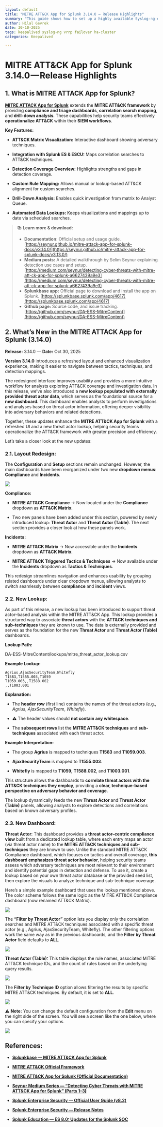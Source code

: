 ```yaml
---
layout: default
title: "MITRE ATT&CK App for Splunk 3.14.0 — Release Highlights"
summary: "This guide shows how to set up a highly available Syslog-ng environment with Keepalived, ensuring continuous log collection and automatic failover via a shared Virtual IP."
author: Hilal Gevrek
date: 30-10-2025
tags: keepalived syslog-ng vrrp failover ha-cluster
categories: Keepalived

---
```


# MITRE ATT&CK App for Splunk 3.14.0 — Release Highlights

## 1. What is MITRE ATTACK App for Splunk?

[**MITRE ATTACK App for Splunk**](https://splunkbase.splunk.com/app/4617) extends the **MITRE ATT&CK framework** by providing **compliance and triage dashboards**, **correlation search mapping**, and **drill-down analysis**. These capabilities help security teams effectively **operationalize ATT&CK** within their **SIEM workflows**.

**Key Features:**

* **ATT&CK Matrix Visualization:** Interactive dashboard showing adversary techniques.

* **Integration with Splunk ES & ESCU:** Maps correlation searches to ATT&CK techniques.

* **Detection Coverage Overview:** Highlights strengths and gaps in detection coverage.

* **Custom Rule Mapping:** Allows manual or lookup-based ATT&CK alignment for custom searches.

* **Drill-Down Analysis:** Enables quick investigation from matrix to Analyst Queue.

* **Automated Data Lookups:** Keeps visualizations and mappings up to date via scheduled searches.
> 📚 **Learn more & download:**
> - **Documentation**: Official setup and usage guide.
[https://seynur.github.io/mitre-attack-app-for-splunk-docs/v3.14.0/](https://seynur.github.io/mitre-attack-app-for-splunk-docs/v3.13.0/)
> - **Medium posts:** A detailed walkthrough by Selim Seynur explaining detection use cases and setup.
[https://medium.com/seynur/detecting-cyber-threats-with-mitre-att-ck-app-for-splunk-a6627439a9e3](https://medium.com/seynur/detecting-cyber-threats-with-mitre-att-ck-app-for-splunk-a6627439a9e3)
> - **Splunkbase app:** Official page to download and install the app on Splunk.
[https://splunkbase.splunk.com/app/4617](https://splunkbase.splunk.com/app/4617)
> - **Github page:** Source code, and issue tracking.
[https://github.com/seynur/DA-ESS-MitreContent](https://github.com/seynur/DA-ESS-MitreContent)

## 2. What’s New in the MITRE ATTACK App for Splunk (3.14.0)

**Release:** 3.14.0 — **Date:** Oct 30, 2025

**Version 3.14.0** introduces a refreshed layout and enhanced visualization experience, making it easier to navigate between tactics, techniques, and detection mappings.

The redesigned interface improves usability and provides a more intuitive workflow for analysts exploring ATT&CK coverage and investigation data. In this release, we’ve also introduced a **new lookup populated with externally provided threat actor data**, which serves as the foundational source for a **new dashboard**. This dashboard enables analysts to perform investigations and analyses based on threat actor information, offering deeper visibility into adversary behaviors and related detections.

Together, these updates enhance the **MITRE ATT&CK App for Splunk** with a refreshed UI and a new threat actor lookup, helping security teams operationalize the ATT&CK framework with greater precision and efficiency.

Let’s take a closer look at the new updates:

### **2.1. Layout Redesign:**

The **Configuration** and **Setup** sections remain unchanged. However, the main dashboards have been reorganized under two new **dropdown menus**: **Compliance** and **Incidents**.

![](https://cdn-images-1.medium.com/max/4188/1*VRaB62pOnxEdzqplMDsq_A.png)

**Compliance:**

* **MITRE ATT&CK Compliance** → Now located under the **Compliance** dropdown as **ATT&CK Matrix**.

* Two new panels have been added under this section, powered by newly introduced lookup: **Threat Actor** and **Threat Actor (Table)**. The next section provides a closer look at how these panels work.

**Incidents:**

* **MITRE ATT&CK Matrix** → Now accessible under the **Incidents** dropdown as **ATT&CK Matrix**.

* **MITRE ATT&CK Triggered Tactics & Techniques** → Now available under the **Incidents** dropdown as **Tactics & Techniques**.

This redesign streamlines navigation and enhances usability by grouping related dashboards under clear dropdown menus, allowing analysts to switch seamlessly between **compliance** and **incident** views.

### **2.2. New Lookup:**

As part of this release, a new lookup has been introduced to support threat actor–based analysis within the MITRE ATT&CK App. This lookup provides a structured way to associate **threat actors** with the **ATT&CK techniques and sub-techniques** they are known to use. The data is externally provided and serves as the foundation for the new **Threat Actor** and **Threat Actor (Table)** dashboards.

**Lookup Path:**

DA-ESS-MitreContent/lookups/mitre_threat_actor_lookup.csv

**Example Lookup:**

    Agrius,AjaxSecurityTeam,Whitefly
    T1583,T1555.003,T1059
    T1059.003,,T1588.002
    ,,T1003.001

**Explanation:**

* The **header row** (first line) contains the names of the threat actors (e.g., *Agrius*, *AjaxSecurityTeam*, *Whitefly*).

* ⚠️ The header values should **not contain any whitespace**.

* The **subsequent rows** list the **MITRE ATT&CK techniques** and **sub-techniques** associated with each threat actor.

**Example Interpretation:**

* The group **Agrius** is mapped to techniques **T1583** and **T1059.003**.

* **AjaxSecurityTeam** is mapped to **T1555.003**.

* **Whitefly** is mapped to **T1059**, **T1588.002**, and **T1003.001**.

This structure allows the dashboards to **correlate threat actors with the ATT&CK techniques they employ**, providing a **clear, technique-based perspective on adversary behavior and coverage**.

The lookup dynamically feeds the new **Threat Actor** and **Threat Actor (Table)** panels, allowing analysts to explore detections and correlations based on known adversary profiles.

### **2.3. New Dashboard:**

**Threat Actor:**
This dashboard provides a **threat actor–centric compliance view** built from a dedicated lookup table, where each entry maps an actor (via threat actor name) to the **MITRE ATT&CK techniques and sub-techniques** they are known to use. Unlike the standard MITRE ATT&CK Compliance dashboard, which focuses on tactics and overall coverage, **this dashboard emphasizes threat actor behavior**, helping security teams assess which adversary techniques are most relevant to their environment and identify potential gaps in detection and defense. To use it, create a lookup based on your own threat actor database or the provided seed list, then explore the visuals to analyze technique and sub-technique coverage.

Here’s a simple example dashboard that uses the lookup mentioned above. The color scheme follows the same logic as the MITRE ATT&CK Compliance dashboard (now renamed ATT&CK Matrix).

![](https://cdn-images-1.medium.com/max/4068/1*ZtvRA5l38_NMSCORUWsUmw.png)

The **“Filter by Threat Actor”** option lets you display only the correlation searches and MITRE ATT&CK techniques associated with a specific threat actor (e.g., Agrius, AjaxSecurityTeam, Whitefly). The other filtering options work the same way as in the previous dashboards, and the **Filter by Threat Actor** field defaults to **ALL**.

![](https://cdn-images-1.medium.com/max/4172/1*G82yxDIiJCgqdUU5kKBXUw.png)

**Threat Actor (Table):** 
This table displays the rule names, associated MITRE ATT&CK technique IDs, and the count of rules based on the underlying query results.

![](https://cdn-images-1.medium.com/max/4050/1*zR0ITNF4ZvIs7HkYZyMw1w.png)

The **Filter by Technique ID** option allows filtering the results by specific MITRE ATT&CK techniques. By default, it is set to **ALL**.

![](https://cdn-images-1.medium.com/max/4152/1*K0zpvTuPAM2s0gaDT1H1fA.png)

⚠️ **Note:** You can change the default configuration from the **Edit** menu on the right side of the screen. You will see a screen like the one below, where you can specify your options.

![](https://cdn-images-1.medium.com/max/2044/1*Oiqb6aA7xUYow6hPZLhpNw.png)

## References:

* [**Splunkbase — MITRE ATT&CK App for Splunk**](https://splunkbase.splunk.com/app/4617)

* [**MITRE ATT&CK Official Framework**](https://attack.mitre.org/)

* [**MITRE ATT&CK App for Splunk (Official Documentation)**](https://seynur.github.io/mitre-attack-app-for-splunk-docs/v3.13.0/)

* [**Seynur Medium Series — “Detecting Cyber Threats with MITRE ATT&CK App for Splunk” (Parts 1–3)**](https://medium.com/seynur/detecting-cyber-threats-with-mitre-att-ck-app-for-splunk-a6627439a9e3)

* [**Splunk Enterprise Security — Official User Guide (v8.2)**](https://help.splunk.com/en/splunk-enterprise-security-8/user-guide/8.2/introduction/about-splunk-enterprise-security)

* [**Splunk Enterprise Security — Release Notes**](https://help.splunk.com/en/splunk-enterprise-security-8/release-notes-and-resources/8.1/splunk-enterprise-security-release-notes/release-notes-for-splunk-enterprise-security)

* [**Splunk Education — ES 8.0: Updates for the Splunk SOC**](https://www.splunk.com/en_us/pdfs/training/es80-updates-for-the-splunk-soc-course-description.pdf)
